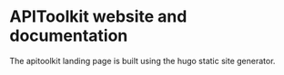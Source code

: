 # APIToolkit website and documentation

The apitoolkit landing page is built using the hugo static site generator.
